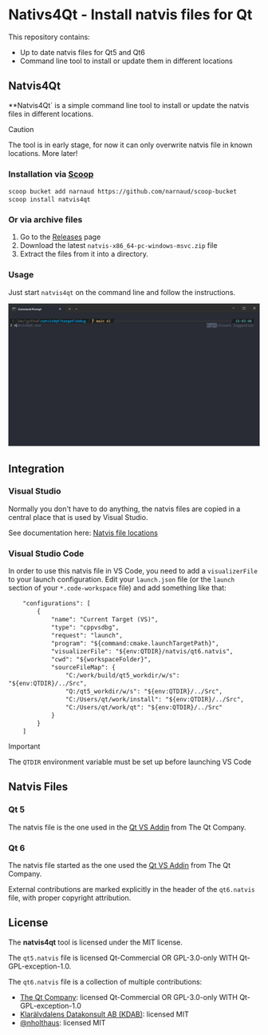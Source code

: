 # Nativs4Qt - Install natvis files for Qt

This repository contains:

- Up to date natvis files for Qt5 and Qt6
- Command line tool to install or update them in different locations

## Natvis4Qt

**Natvis4Qt` is a simple command line tool to install or update the natvis files in different locations.

> [!CAUTION]
> The tool is in early stage, for now it can only overwrite natvis file in known locations. More later!

### Installation via [Scoop](https://scoop.sh/)

```
scoop bucket add narnaud https://github.com/narnaud/scoop-bucket
scoop install natvis4qt
```

### Or via archive files

1. Go to the [Releases](https://github.com/narnaud/natvis4qt/releases) page
2. Download the latest `natvis-x86_64-pc-windows-msvc.zip` file
3. Extract the files from it into a directory.

### Usage

Just start `natvis4qt` on the command line and follow the instructions.

![Demo](assets/demo.gif)

## Integration

### Visual Studio

Normally you don't have to do anything, the natvis files are copied in a central place that is used by Visual Studio.

See documentation here: [Natvis file locations](https://learn.microsoft.com/en-us/visualstudio/debugger/create-custom-views-of-native-objects?view=vs-2022#BKMK_natvis_location)

### Visual Studio Code

In order to use this natvis file in VS Code, you need to add a `visualizerFile` to your launch configuration. Edit your `launch.json` file (or the `launch` section of your `*.code-workspace` file) and add something like that:

```
    "configurations": [
        {
            "name": "Current Target (VS)",
            "type": "cppvsdbg",
            "request": "launch",
            "program": "${command:cmake.launchTargetPath}",
            "visualizerFile": "${env:QTDIR}/natvis/qt6.natvis",
            "cwd": "${workspaceFolder}",
            "sourceFileMap": {
                "C:/work/build/qt5_workdir/w/s": "${env:QTDIR}/../Src",
                "Q:/qt5_workdir/w/s": "${env:QTDIR}/../Src",
                "C:/Users/qt/work/install": "${env:QTDIR}/../Src",
                "C:/Users/qt/work/qt": "${env:QTDIR}/../Src"
            }
        }
    ]
```

> [!IMPORTANT]
> The `QTDIR` environment variable must be set up before launching VS Code

## Natvis Files

### Qt 5

The natvis file is the one used in the [Qt VS Addin](<https://wiki.qt.io/Visual_Studio_Add-in>) from The Qt Company.

### Qt 6

The natvis file started as the one used the [Qt VS Addin](<https://wiki.qt.io/Visual_Studio_Add-in>) from The Qt Company.

External contributions are marked explicitly in the header of the `qt6.natvis` file, with proper copyright attribution.

## License

The **natvis4qt** tool is licensed under the MIT license.

The `qt5.natvis` file is licensed Qt-Commercial OR GPL-3.0-only WITH Qt-GPL-exception-1.0.

The `qt6.natvis` file is a collection of multiple contributions:

- [The Qt Company](https://www.qt.io/): licensed Qt-Commercial OR GPL-3.0-only WITH Qt-GPL-exception-1.0
- [Klarälvdalens Datakonsult AB (KDAB)](https://www.kdab.com/): licensed MIT
- [@nholthaus](https://github.com/nholthaus): licensed MIT
